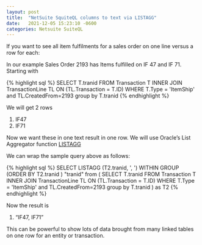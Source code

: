 ```yaml
---
layout: post
title:  "NetSuite SquiteQL columns to text via LISTAGG"
date:   2021-12-05 15:23:10 -0600
categories: Netsuite SuiteQL
---
```


If you want to see all item fulfilments for a sales order on one line versus a row for each:

In our example Sales Order 2193 has Items fulfilled on IF 47 and IF 71.
Starting with 

{% highlight sql %}
SELECT T.tranid
	FROM Transaction T
	INNER JOIN TransactionLine TL ON (TL.Transaction = T.ID)
	WHERE T.Type = 'ItemShip'  and TL.CreatedFrom=2193
	group by T.tranid
{% endhighlight %}



We will get 2 rows
1. IF47
2. IF71

Now we want these in one text result in one row.
We will use Oracle’s List Aggregator function <a href="https://docs.oracle.com/cd/E11882_01/server.112/e41084/functions089.htm#SQLRF30030">LISTAGG</a>

We can wrap the sample query above as follows:

{% highlight sql %}
SELECT LISTAGG (T2.tranid, ', ')
WITHIN GROUP (ORDER BY T2.tranid ) "tranid"
from
(
	SELECT T.tranid
	FROM Transaction T
	INNER JOIN TransactionLine TL ON (TL.Transaction = T.ID)
	WHERE T.Type = 'ItemShip'  and TL.CreatedFrom=2193
	group by T.tranid
) as T2
{% endhighlight %}

Now the result is 
1. “IF47, IF71”

This can be powerful to show lots of data brought from many linked tables on one row for an entity or transaction. 
